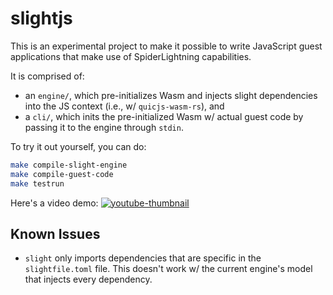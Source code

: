 # slightjs

This is an experimental project to make it possible to write JavaScript guest applications that make use of SpiderLightning capabilities.

It is comprised of:
- an `engine/`, which pre-initializes Wasm and injects slight dependencies into the JS context (i.e., w/ `quicjs-wasm-rs`), and
- a `cli/`, which inits the pre-initialized Wasm w/ actual guest code by passing it to the engine through `stdin`.

To try it out yourself, you can do: 
```bash
make compile-slight-engine
make compile-guest-code
make testrun
```

Here's a video demo: [![youtube-thumbnail](https://i.imgur.com/BCLkIr4.png)](https://youtu.be/O7fFuu569g0)

## Known Issues

- `slight` only imports dependencies that are specific in the `slightfile.toml` file. This doesn't work w/ the current engine's model that injects every dependency.

